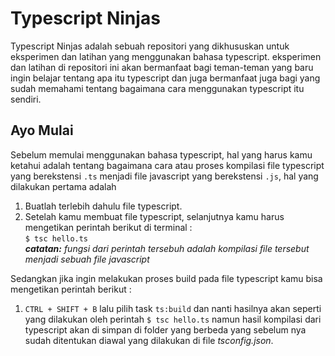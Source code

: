 # Typescript Ninjas
Typescript Ninjas adalah sebuah repositori yang dikhususkan untuk eksperimen dan latihan yang menggunakan bahasa typescript. eksperimen dan latihan di repositori ini akan bermanfaat bagi teman-teman yang baru ingin belajar tentang apa itu typescript dan juga bermanfaat juga bagi yang sudah memahami tentang bagaimana cara menggunakan typescript itu sendiri.  

## Ayo Mulai
Sebelum memulai menggunakan bahasa typescript, hal yang harus kamu ketahui adalah tentang bagaimana cara atau proses kompilasi file typescript yang berekstensi `.ts` menjadi file javascript yang berekstensi `.js`, hal yang dilakukan pertama adalah  
1. Buatlah terlebih dahulu file typescript.
2. Setelah kamu membuat file typescript, selanjutnya kamu harus mengetikan perintah berikut di terminal :  
`$ tsc hello.ts`  
***catatan:** fungsi dari perintah tersebuh adalah kompilasi file tersebut menjadi sebuah file javascript*  

Sedangkan jika ingin melakukan proses build pada file typescript kamu bisa mengetikan perintah berikut :
1. `CTRL + SHIFT + B` lalu pilih task `ts:build` dan nanti hasilnya akan seperti yang dilakukan oleh perintah `$ tsc hello.ts` namun hasil kompilasi dari  typescript akan di simpan di folder yang berbeda yang sebelum nya sudah ditentukan diawal yang dilakukan di file *tsconfig.json*.